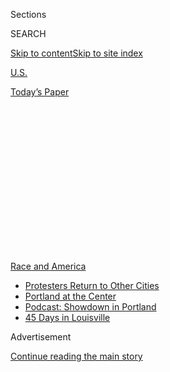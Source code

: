 <div id="app">

<div>

<div>

<div>

<div class="NYTAppHideMasthead css-1q2w90k e1suatyy0">

<div class="section css-ui9rw0 e1suatyy2">

<div class="css-eph4ug er09x8g0">

<div class="css-6n7j50">

</div>

<span class="css-1dv1kvn">Sections</span>

<div class="css-10488qs">

<span class="css-1dv1kvn">SEARCH</span>

</div>

[Skip to content](#site-content)[Skip to site
index](#site-index)

</div>

<div id="masthead-section-label" class="css-1wr3we4 eaxe0e00">

[U.S.](https://www.nytimes3xbfgragh.onion/section/us)

</div>

<div class="css-10698na e1huz5gh0">

</div>

</div>

<div id="masthead-bar-one" class="section hasLinks css-15hmgas e1csuq9d3">

<div class="css-uqyvli e1csuq9d0">

</div>

<div class="css-1uqjmks e1csuq9d1">

</div>

<div class="css-9e9ivx">

[](https://myaccount.nytimes3xbfgragh.onion/auth/login?response_type=cookie&client_id=vi)

</div>

<div class="css-1bvtpon e1csuq9d2">

[Today’s
Paper](https://www.nytimes3xbfgragh.onion/section/todayspaper)

</div>

</div>

</div>

</div>

<div data-aria-hidden="false">

<div id="site-content" data-role="main">

<div>

<div class="css-1aor85t" style="opacity:0.000000001;z-index:-1;visibility:hidden">

<div class="css-1hqnpie">

<div class="css-epjblv">

<span class="css-17xtcya">[U.S.](/section/us)</span><span class="css-x15j1o">|</span><span class="css-fwqvlz">Garrett
Foster Brought His Gun to Austin Protests. Then He Was Shot
Dead.</span>

</div>

<div class="css-k008qs">

<div class="css-1iwv8en">

<span class="css-18z7m18"></span>

<div>

</div>

</div>

<span class="css-1n6z4y">https://nyti.ms/3jFOAj5</span>

<div class="css-1705lsu">

<div class="css-4xjgmj">

<div class="css-4skfbu" data-role="toolbar" data-aria-label="Social Media Share buttons, Save button, and Comments Panel with current comment count" data-testid="share-tools">

  - 
  - 
  - 
  - 
    
    <div class="css-6n7j50">
    
    </div>

  - 

</div>

</div>

</div>

</div>

</div>

</div>

<div id="NYT_TOP_BANNER_REGION" class="css-13pd83m">

<div>

<div id="styln-prism-menu-1590763508878" class="section interactive-content interactive-size-medium css-1edisqu">

<div class="css-17ih8de interactive-body">

<div id="scroll-container" class="css-1gj85ro">

[<span class="styln-title-wrap"><span class="css-1pje3qr">Race
and</span><span class="css-1pje3qr">
America</span></span>](https://www.nytimes3xbfgragh.onion/news-event/george-floyd-protests-minneapolis-new-york-los-angeles?action=click&pgtype=Article&state=default&region=TOP_BANNER&context=storylines_menu)

  - [Protesters Return to Other
    Cities](https://www.nytimes3xbfgragh.onion/2020/07/26/us/protests-portland-seattle-trump.html?action=click&pgtype=Article&state=default&region=TOP_BANNER&context=storylines_menu)
  - [Portland at the
    Center](https://www.nytimes3xbfgragh.onion/2020/07/24/us/portland-oregon-protests-white-race.html?action=click&pgtype=Article&state=default&region=TOP_BANNER&context=storylines_menu)
  - [Podcast: Showdown in
    Portland](https://www.nytimes3xbfgragh.onion/2020/07/23/podcasts/the-daily/portland-protests.html?action=click&pgtype=Article&state=default&region=TOP_BANNER&context=storylines_menu)
  - [45 Days in
    Louisville](https://www.nytimes3xbfgragh.onion/interactive/2020/07/16/us/black-lives-matter-protests-louisville-breonna-taylor.html?action=click&pgtype=Article&state=default&region=TOP_BANNER&context=storylines_menu)

</div>

</div>

</div>

</div>

</div>

<div id="top-wrapper" class="css-1sy8kpn">

<div id="top-slug" class="css-l9onyx">

Advertisement

</div>

[Continue reading the main
story](#after-top)

<div class="ad top-wrapper" style="text-align:center;height:100%;display:block;min-height:250px">

<div id="top" class="place-ad" data-position="top" data-size-key="top">

</div>

</div>

<div id="after-top">

</div>

</div>

<div>

<div id="sponsor-wrapper" class="css-1hyfx7x">

<div id="sponsor-slug" class="css-19vbshk">

Supported by

</div>

[Continue reading the main
story](#after-sponsor)

<div id="sponsor" class="ad sponsor-wrapper" style="text-align:center;height:100%;display:block">

</div>

<div id="after-sponsor">

</div>

</div>

<div class="css-186x18t">

</div>

<div class="css-1vkm6nb ehdk2mb0">

# Garrett Foster Brought His Gun to Austin Protests. Then He Was Shot Dead.

</div>

The police in Austin, Texas, have not identified the motorist who
fatally shot a protester after driving his car in the direction of
marchers.

![<span class="css-16f3y1r e13ogyst0">One person was killed in a
shooting at a Black Lives Matter protest in Austin, Texas, after a car
drove into the
crowd.</span><span class="css-cch8ym"><span class="css-1dv1kvn">Credit</span><span class="css-cnj6d5 e1z0qqy90" itemprop="copyrightHolder"><span class="css-1ly73wi e1tej78p0">Credit...</span><span>Hiram
Gilberto
/@imhiram-HIRAMLIVE</span></span></span>](https://static01.graylady3jvrrxbe.onion/images/2020/08/24/multimedia/24protest-austin-shooting/24protest-austin-shooting-videoSixteenByNine3000.jpg)

<div class="css-18e8msd">

<div class="css-vp77d3 epjyd6m0">

<div class="css-1baulvz">

By <span class="css-1baulvz" itemprop="name">David Montgomery</span> and
[<span class="css-1baulvz last-byline" itemprop="name">Manny
Fernandez</span>](https://www.nytimes3xbfgragh.onion/by/manny-fernandez)

</div>

</div>

  - 
    
    <div class="css-ld3wwf e16638kd2">
    
    July 26,
    2020
    
    </div>

  - 
    
    <div class="css-4xjgmj">
    
    <div class="css-d8bdto" data-role="toolbar" data-aria-label="Social Media Share buttons, Save button, and Comments Panel with current comment count" data-testid="share-tools">
    
      - 
      - 
      - 
      - 
        
        <div class="css-6n7j50">
        
        </div>
    
      - 
    
    </div>
    
    </div>

</div>

</div>

<div class="section meteredContent css-1r7ky0e" name="articleBody" itemprop="articleBody">

<div class="css-1fanzo5 StoryBodyCompanionColumn">

<div class="css-53u6y8">

AUSTIN, Texas — It was not unusual for Garrett Foster to be at a protest
against police brutality on a Saturday night. And it was not out of
character for him to be armed as he marched.

Mr. Foster was carrying an AK-47 rifle as he joined a Black Lives Matter
demonstration blocks from the State Capitol in Austin, Texas. Gun-rights
supporters on both the left and the right often carry rifles at protests
in Texas, a state whose liberal gun laws allow it.

Mr. Foster, wearing a black bandanna and a baseball cap, bumped into an
independent journalist at the march on Saturday, and he spoke
matter-of-factly about the weapon that was draped on a strap in front of
him.

“They don’t let us march in the streets anymore, so I got to practice
some of our rights,” Mr. Foster told the journalist, Hiram Gilberto
Garcia, who was broadcasting the interview [live on
Periscope](https://www.pscp.tv/w/1YqJDpVaEPDJV). “If I use it against
the cops, I’m dead,” he conceded.

</div>

</div>

<div class="css-1fanzo5 StoryBodyCompanionColumn">

<div class="css-53u6y8">

Later that night, Mr. Foster was fatally shot, but not by the police.
The authorities said he was killed by a motorist who had a confrontation
with protesters.

The police and witnesses said the man in the car turned it aggressively
toward the marchers, and Mr. Foster then approached it. The driver
opened fire, shooting Mr. Foster three times. He was rushed to a
hospital and was later pronounced dead.

Austin’s police chief, Brian Manley, told reporters on Sunday that as
the motorist turned, a crowd of protesters surrounded the vehicle, and
some struck the car. The driver, whose name has not been released, then
opened fire from inside the car as Mr. Foster approached. Another person
in the crowd pulled out a handgun and shot at the vehicle as it sped
away.

Minutes after the shooting, the driver called 911 and said he had been
involved in a shooting and had driven away from the scene, Chief Manley
said. The caller told dispatchers he had shot someone who had approached
the driver’s window and pointed a rifle at him.

“His account is that Mr. Foster pointed the weapon directly at him and
he fired his handgun at Mr. Foster,” the chief said of the driver.

</div>

</div>

<div class="css-1fanzo5 StoryBodyCompanionColumn">

<div class="css-53u6y8">

Both the driver and the other person who fired a weapon were detained
and interviewed by detectives. Both had state-issued handgun licenses
and have been released as the investigation continues, Chief Manley
said.

The shooting stunned a capital city where demonstrations and marches are
a proud and commonplace tradition. A [GoFundMe
page](https://www.gofundme.com/f/official-garrett-foster-memorial-fund)
to help Mr. Foster’s relatives with his funeral expenses had already
raised nearly $100,000 by Sunday evening.

And while Mayor Steve Adler and other officials expressed their
condolences on Sunday, at least one police leader criticized Mr. Foster.

On Twitter, Kenneth Casaday, the president of the Austin police
officers’ union, retweeted a video clip of Mr. Foster explaining to
Mr. Garcia, the independent journalist, why he brought his rifle. In the
clip, Mr. Foster is heard using curse words to talk about “all the
people that hate us,” but are too afraid to “stop and actually do
anything about it.”

[In his
tweet](https://twitter.com/KennethCasaday/status/1287373267318300674),
Mr. Casaday wrote: “This is the guy that lost his life last night. He
was looking for confrontation and he found it.”

Mr. Garcia, who has filmed numerous Austin demonstrations in recent
weeks, captured the chaotic moments of the shooting [live on
video](https://www.facebookcorewwwi.onion/watch/live/?v=295346775139805&ref=watch_permalink).
Protesters are seen marching through an intersection when a car blares
its horn. Marchers appear to converge around the car as a man calls out,
“Everybody back up.” At that instant, five shots ring out, followed
shortly by several more loud bangs that echo through the downtown
streets.

Mr. Foster, who had served in the military, was armed, but he was not
seeking out trouble at the march, relatives and witnesses told
reporters. At the time of the shooting, Mr. Foster was pushing his
fiancée through the intersection in her wheelchair.

</div>

</div>

<div class="css-1fanzo5 StoryBodyCompanionColumn">

<div class="css-53u6y8">

Mr. Foster and his fiancée, Whitney Mitchell, had been taking part in
protests against police brutality in Austin daily since the killing of
George Floyd in Minneapolis. Mr. Foster is white, and Ms. Mitchell, who
is a quadruple amputee, is African-American. She was not injured in the
shooting.

“He was doing it because he feels really strongly about justice and he’s
very heavily against police brutality, and he wanted to support his
fiancée,” Mr. Foster’s mother, Sheila Foster, said in an interview with
“Good Morning America,” adding that she was not surprised he was armed
while at the march.

“He does have a license to carry, and he would’ve felt the need to
protect himself,” Ms. Foster said.

In Texas, it is lawful to carry rifles, shotguns and other so-called
long guns on the street without a permit, as long as the weapons are not
brandished in a threatening manner; state-issued licenses are required
only to carry handguns.

The presence of Mr. Foster’s weapon could play a key role in the case if
the driver claims that he shot Mr. Foster out of fear for his life, a
defense allowed under the so-called “stand your ground” law in the
state.

The shooting reignited a long-running debate in Texas about the “open
carry” movement, in which many men and women carry their rifles and
other weapons in public places.

Gun-control supporters say the movement that encourages such displays
seeks to intimidate the police and the public, while gun-rights
activists defend it as a celebration of their Second Amendment rights.

</div>

</div>

<div class="css-1fanzo5 StoryBodyCompanionColumn">

<div class="css-53u6y8">

In a 2016 attack on police officers at a downtown Dallas demonstration,
several marchers carried AR-15s and other military-style rifles, and
local officials said their presence [created
confusion](https://www.nytimes3xbfgragh.onion/2016/07/11/us/texas-open-carry-laws-blurred-lines-between-suspects-and-marchers.html)
for police officers. A single gunman, Micah Johnson, a former Army
reservist, killed five officers.

“There are multiple layers to this tragedy, but adding guns to any
emotional and potentially volatile situation can, and too often does,
lead to deadly violence,” Ed Scruggs, the board president of Texas Gun
Sense, a gun legislation reform group, said in a statement about the
Austin shooting.

C.J. Grisham, founder and president of the gun-rights organization Open
Carry Texas, defended the practice of bringing rifles to rallies and
marches, particularly after [numerous
attacks](https://www.nytimes3xbfgragh.onion/2020/07/09/us/bloomington-vauhxx-booker-car-protesters.html)
around the country in which motorists have driven their cars into
demonstrations and injured or killed
protesters.<span class="css-8l6xbc evw5hdy0"> </span>

“Protesters are under attack from a wide variety of people,” Mr. Grisham
said. “It’s unfortunate these days that if you’re going to exercise your
First Amendment rights, you probably need to be exercising your Second
Amendment rights as well.”<span class="css-8l6xbc evw5hdy0"> </span>

The shooting occurred shortly before 10 p.m. James Sasinowski, 24, a
witness, said it seemed the driver was trying to turn a corner and did
not want to wait for marchers to pass.

“The driver intentionally and aggressively accelerated into a crowd of
people,” Mr. Sasinowski said. “We were not aggravating him at all. He
incited the violence.”

Michael Capochiano, another witness, had a slightly different account of
what happened. He said he was marching with other demonstrators when he
saw a motorist honk his horn and turn toward the crowd, forcing people
to scatter.

</div>

</div>

<div class="css-1fanzo5 StoryBodyCompanionColumn">

<div class="css-53u6y8">

“You could hear the wheels squealing from hitting the accelerator so
fast,” said Mr. Capochiano, 53, a restaurant accountant. “I’m a little
surprised that nobody got hit.”

The car came to a stop after turning from Fourth Street onto Congress
Avenue and appeared to strike a traffic pylon. As people shouted angrily
at the driver, Mr. Foster walked toward the car, with the muzzle of his
rifle pointed downward, he said.

“He was not aiming the gun or doing anything aggressive with the gun,”
Mr. Capochiano said.<span class="css-8l6xbc evw5hdy0"> </span>“I’m not
sure if there was much of an exchange of words. It wasn’t like there was
any sort of verbal altercations. He wasn’t charging at the car.”

David Montgomery reported from Austin and Manny Fernandez from Houston.
Bryan Pietsch contributed reporting from Andover, Minn.

</div>

</div>

<div>

</div>

</div>

<div>

</div>

<div>

</div>

<div>

</div>

<div>

<div id="bottom-wrapper" class="css-1ede5it">

<div id="bottom-slug" class="css-l9onyx">

Advertisement

</div>

[Continue reading the main
story](#after-bottom)

<div id="bottom" class="ad bottom-wrapper" style="text-align:center;height:100%;display:block;min-height:90px">

</div>

<div id="after-bottom">

</div>

</div>

</div>

</div>

</div>

## Site Index

<div>

</div>

## Site Information Navigation

  - [© <span>2020</span> <span>The New York Times
    Company</span>](https://help.nytimes3xbfgragh.onion/hc/en-us/articles/115014792127-Copyright-notice)

<!-- end list -->

  - [NYTCo](https://www.nytco.com/)
  - [Contact
    Us](https://help.nytimes3xbfgragh.onion/hc/en-us/articles/115015385887-Contact-Us)
  - [Work with us](https://www.nytco.com/careers/)
  - [Advertise](https://nytmediakit.com/)
  - [T Brand Studio](http://www.tbrandstudio.com/)
  - [Your Ad
    Choices](https://www.nytimes3xbfgragh.onion/privacy/cookie-policy#how-do-i-manage-trackers)
  - [Privacy](https://www.nytimes3xbfgragh.onion/privacy)
  - [Terms of
    Service](https://help.nytimes3xbfgragh.onion/hc/en-us/articles/115014893428-Terms-of-service)
  - [Terms of
    Sale](https://help.nytimes3xbfgragh.onion/hc/en-us/articles/115014893968-Terms-of-sale)
  - [Site
    Map](https://spiderbites.nytimes3xbfgragh.onion)
  - [Help](https://help.nytimes3xbfgragh.onion/hc/en-us)
  - [Subscriptions](https://www.nytimes3xbfgragh.onion/subscription?campaignId=37WXW)

</div>

</div>

</div>

</div>
